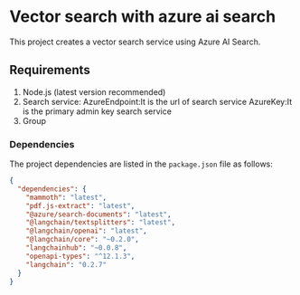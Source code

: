 # Vector search with azure ai search
This project creates a vector search service using Azure AI Search.

## Requirements

1. Node.js (latest version recommended)
2. Search service:
   AzureEndpoint:It is the url of search service
   AzureKey:It is the primary admin key search service
3. Group

### Dependencies
The project dependencies are listed in the `package.json` file as follows:

```json
{
  "dependencies": {
    "mammoth": "latest",
    "pdf.js-extract": "latest",
    "@azure/search-documents": "latest",
    "@langchain/textsplitters": "latest",
    "@langchain/openai": "latest",
    "@langchain/core": "~0.2.0",
    "langchainhub": "~0.0.8",
    "openapi-types": "^12.1.3",
    "langchain": "0.2.7"
  }
}


